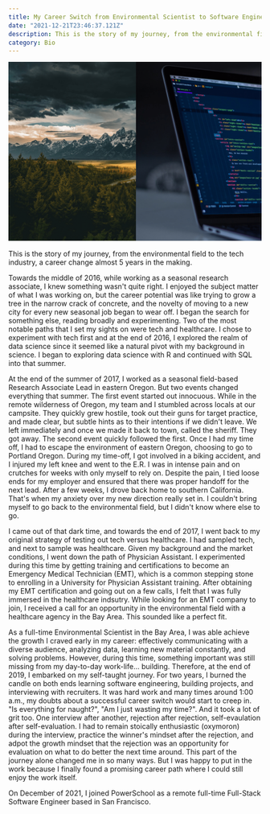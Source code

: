 ```yaml
---
title: My Career Switch from Environmental Scientist to Software Engineer
date: "2021-12-21T23:46:37.121Z"
description: This is the story of my journey, from the environmental field to the tech industry, a career change almost 5 years in the making.
category: Bio
---
```


![Photo split between nature and Macbook Pro](./nature-and-macbook.png)

This is the story of my journey, from the environmental field to the tech industry, a career change almost 5 years in the making.

Towards the middle of 2016, while working as a seasonal research associate, I knew something wasn't quite right. I enjoyed the subject matter of what I was working on, but the career potential was like trying to grow a tree in the narrow crack of concrete, and the novelty of moving to a new city for every new seasonal job began to wear off. I began the search for something else, reading broadly and experimenting. Two of the most notable paths that I set my sights on were tech and healthcare. I chose to experiment with tech first and at the end of 2016, I explored the realm of data science since it seemed like a natural pivot with my background in science. I began to exploring data science with R and continued with SQL into that summer.

At the end of the summer of 2017, I worked as a seasonal field-based Research Associate Lead in eastern Oregon. But two events changed everything that summer. The first event started out innocuous. While in the remote wilderness of Oregon, my team and I stumbled across locals at our campsite. They quickly grew hostile, took out their guns for target practice, and made clear, but subtle hints as to their intentions if we didn't leave. We left immediately and once we made it back to town, called the sheriff. They got away. The second event quickly followed the first. Once I had my time off, I had to escape the environment of eastern Oregon, choosing to go to Portland Oregon. During my time-off, I got involved in a biking accident, and I injured my left knee and went to the E.R. I was in intense pain and on crutches for weeks with only myself to rely on. Despite the pain, I tied loose ends for my employer and ensured that there was proper handoff for the next lead. After a few weeks, I drove back home to southern California. That's when my anxiety over my new direction really set in. I couldn't bring myself to go back to the environmental field, but I didn't know where else to go.
  
<p>I came out of that dark time, and towards the end of 2017, I went back to my original strategy of testing out tech versus healthcare. I had sampled tech, and next to sample was healthcare. Given my background and the market conditions, I went down the path of Physician Assistant. I experimented during this time by getting training and certifications to become an Emergency Medical Technician (EMT), which is a common stepping stone to enrolling in a University for Physician Assistant training. After obtaining my EMT certification and going out on a few calls, I felt that I was fully immersed in the healthcare indsutry. While looking for an EMT company to join, I received a call for an opportunity in the environmental field with a healthcare agency in the Bay Area. This sounded like a perfect fit.

As a full-time Environmental Scientist in the Bay Area, I was able achieve the growth I craved early in my career: effectively communicating with a diverse audience, analyzing data, learning new material constantly, and solving problems. However, during this time, something important was still missing from my day-to-day work-life... building. Therefore, at the end of 2019, I embarked on my self-taught journey. For two years, I burned the candle on both ends learning software engineering, building projects, and interviewing with recruiters. It was hard work and many times around 1:00 a.m., my doubts about a successful career switch would start to creep in. "Is everything for naught?", "Am I just wasting my time?". And it took a lot of grit too. One interview after another, rejection after rejection, self-evaulation after self-evaluation. I had to remain stoically enthusiastic (oxymoron) during the interview, practice the winner's mindset after the rejection, and adpot the growth mindset that the rejection was an opportunity for evaluation on what to do better the next time around. This part of the journey alone changed me in so many ways. But I was happy to put in the work because I finally found a promising career path where I could still enjoy the work itself.

On December of 2021, I joined PowerSchool as a remote full-time Full-Stack Software Engineer based in San Francisco.
